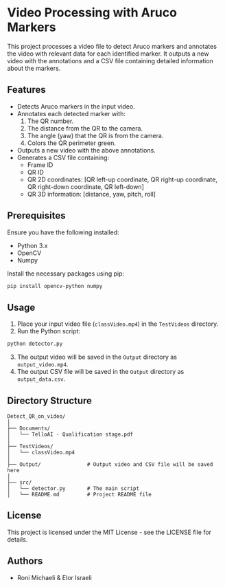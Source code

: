 
# Video Processing with Aruco Markers

This project processes a video file to detect Aruco markers and annotates the video with relevant data for each identified marker. It outputs a new video with the annotations and a CSV file containing detailed information about the markers.

## Features

- Detects Aruco markers in the input video.
- Annotates each detected marker with:
  1. The QR number.
  2. The distance from the QR to the camera.
  3. The angle (yaw) that the QR is from the camera.
  4. Colors the QR perimeter green.
- Outputs a new video with the above annotations.
- Generates a CSV file containing:
  - Frame ID
  - QR ID
  - QR 2D coordinates: [QR left-up coordinate, QR right-up coordinate, QR right-down coordinate, QR left-down]
  - QR 3D information: [distance, yaw, pitch, roll]

## Prerequisites

Ensure you have the following installed:

- Python 3.x
- OpenCV
- Numpy

Install the necessary packages using pip:

```sh
pip install opencv-python numpy
```

## Usage

1. Place your input video file (`classVideo.mp4`) in the `TestVideos` directory.
2. Run the Python script:

```sh
python detector.py
```

3. The output video will be saved in the `Output` directory as `output_video.mp4`.
4. The output CSV file will be saved in the `Output` directory as `output_data.csv`.

## Directory Structure

```
Detect_QR_on_video/
│
├── Documents/
│   └── TelloAI - Qualification stage.pdf
│
├── TestVideos/
│   └── classVideo.mp4
│
├── Output/               # Output video and CSV file will be saved here
│
├── src/
│   └── detector.py       # The main script
│   └── README.md         # Project README file
```




## License

This project is licensed under the MIT License - see the LICENSE file for details.


## Authors

- Roni Michaeli & Elor Israeli